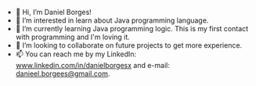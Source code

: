 - 👋 Hi, I’m Daniel Borges!
- 👀 I’m interested in learn about Java programming language.
- 🌱 I’m currently learning Java programming logic. This is my first contact with programming and I'm loving it.
- 💞️ I’m looking to collaborate on future projects to get more experience.
- 📫 You can reach me by my LinkedIn: www.linkedin.com/in/danielborgesx and e-mail: danieel.borgees@gmail.com.

<!---
Daniel-Borgesx/Daniel-Borgesx is a ✨ special ✨ repository because its `README.md` (this file) appears on your GitHub profile.
You can click the Preview link to take a look at your changes.
--->
